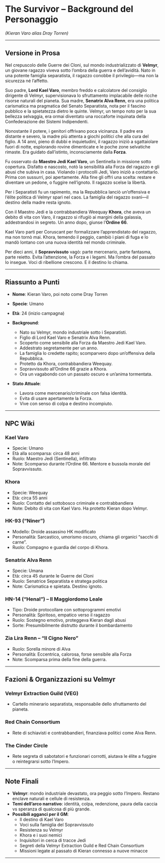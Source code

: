 # The Survivor – Background del Personaggio  
*(Kieran Varo alias Dray Torren)*

---

## Versione in Prosa  
Nel crepuscolo delle Guerre dei Cloni, sul mondo industrializzato di **Velmyr**, un giovane ragazzo viveva sotto l’ombra della guerra e dell’avidità. Nato in una potente famiglia separatista, il ragazzo conobbe il privilegio—ma non la sicurezza né l’affetto.  

Suo padre, **Lord Kael Varo**, membro freddo e calcolatore del consiglio dirigente di Velmyr, supervisionava lo sfruttamento implacabile delle ricche risorse naturali del pianeta. Sua madre, **Senatrix Alva Renn**, era una politica carismatica ma pragmatica del Senato Separatista, nota per il fascino pubblico e la spietatezza dietro le quinte. Velmyr, un tempo noto per la sua bellezza selvaggia, era ormai diventato una roccaforte inquinata della Confederazione dei Sistemi Indipendenti.  

Nonostante il potere, i genitori offrivano poca vicinanza. Il padre era distante e severo, la madre più attenta a giochi politici che alla cura del figlio. A 14 anni, pieno di dubbi e inquietudini, il ragazzo iniziò a sgattaiolare fuori di notte, esplorando rovine dimenticate e le poche zone selvatiche rimaste. Era guidato dall’istinto, inconsciamente dalla **Forza**.  

Fu osservato da **Maestro Jedi Kael Varo**, un Sentinella in missione sotto copertura. Disfatto e nascosto, notò la sensibilità alla Forza del ragazzo e gli abusi che subiva in casa. Violando i protocolli Jedi, Varo iniziò a contattarlo. Prima con sussurri, poi apertamente. Alla fine gli offrì una scelta: restare e diventare un pedone, o fuggire nell’ignoto. Il ragazzo scelse la libertà.  

Per i Separatisti fu un rapimento, ma la Repubblica lanciò un’offensiva e l’élite politica di Velmyr sparì nel caos. La famiglia del ragazzo svanì—il destino della madre resta ignoto.  

Con il Maestro Jedi e la contrabbandiera Weequay **Khora**, che aveva un debito di vita con Varo, il ragazzo si rifugiò ai margini della galassia, addestrandosi in segreto. Un anno dopo, giunse l’**Ordine 66**.  

Kael Varo partì per Coruscant per formalizzare l’apprendistato del ragazzo, ma non tornò mai. Khora, temendo il peggio, cambiò i piani di fuga e lo mandò lontano con una nuova identità nel mondo criminale.  

Per dieci anni, il **Sopravvissuto** vagò: parte mercenario, parte fantasma, parte reietto. Evita l’attenzione, la Forza e i legami. Ma l’ombra del passato lo insegue. Voci di ribellione crescono. E il destino lo chiama.  

---

## Riassunto a Punti  
- **Nome**: Kieran Varo, poi noto come Dray Torren  
- **Specie**: Umano  
- **Età**: 24 (inizio campagna)  
- **Background**:  
  - Nato su Velmyr, mondo industriale sotto i Separatisti.  
  - Figlio di Lord Kael Varo e Senatrix Alva Renn.  
  - Scoperto come sensibile alla Forza da Maestro Jedi Kael Varo.  
  - Addestrato segretamente per un anno.  
  - La famiglia lo credette rapito; scomparvero dopo un’offensiva della Repubblica.  
  - Protetto da Khora, contrabbandiera Weequay.  
  - Sopravvissuto all’Ordine 66 grazie a Khora.  
  - Ora un vagabondo con un passato oscuro e un’anima tormentata.  

- **Stato Attuale**:  
  - Lavora come mercenario/criminale con falsa identità.  
  - Evita di usare apertamente la Forza.  
  - Vive con senso di colpa e destino incompiuto.  

---

## NPC Wiki  

### Kael Varo  
- Specie: Umano  
- Età alla scomparsa: circa 48 anni  
- Ruolo: Maestro Jedi (Sentinella), infiltrato  
- Note: Scomparso durante l’Ordine 66. Mentore e bussola morale del Sopravvissuto.  

### Khora  
- Specie: Weequay  
- Età: circa 55 anni  
- Ruolo: Contatto del sottobosco criminale e contrabbandiera  
- Note: Debito di vita con Kael Varo. Ha protetto Kieran dopo Velmyr.  

### HK-93 (“Niner”)  
- Modello: Droide assassino HK modificato  
- Personalità: Sarcastico, umorismo oscuro, chiama gli organici “sacchi di carne”.  
- Ruolo: Compagno e guardia del corpo di Khora.  

### Senatrix Alva Renn  
- Specie: Umana  
- Età: circa 45 durante le Guerre dei Cloni  
- Ruolo: Senatrice Separatista e stratega politica  
- Note: Carismatica e spietata. Destino ignoto.  

### HN-14 (“Henal”) – Il Maggiordomo Leale  
- Tipo: Droide protocollare con sottoprogrammi emotivi  
- Personalità: Spiritoso, empatico verso il ragazzo  
- Ruolo: Sostegno emotivo, proteggeva Kieran dagli abusi  
- Sorte: Presumibilmente distrutto durante il bombardamento  

### Zia Lira Renn – “Il Cigno Nero”  
- Ruolo: Sorella minore di Alva  
- Personalità: Eccentrica, calorosa, forse sensibile alla Forza  
- Note: Scomparsa prima della fine della guerra.  

---

## Fazioni & Organizzazioni su Velmyr  

### Velmyr Extraction Guild (VEG)  
- Cartello minerario separatista, responsabile dello sfruttamento del pianeta.  

### Red Chain Consortium  
- Rete di schiavisti e contrabbandieri, finanziava politici come Alva Renn.  

### The Cinder Circle  
- Rete segreta di sabotatori e funzionari corrotti, aiutava le élite a fuggire o reintegrarsi sotto l’Impero.  

---

## Note Finali  
- **Velmyr**: mondo industriale devastato, ora peggio sotto l’Impero. Restano enclave naturali e cellule di resistenza.  
- **Temi dell’arco narrativo**: identità, colpa, redenzione, paura della caccia vs speranza di qualcosa di più grande.  
- **Possibili agganci per il GM**:  
  - Il destino di Kael Varo  
  - Voci sulla famiglia del Sopravvissuto  
  - Resistenza su Velmyr  
  - Khora e i suoi nemici  
  - Inquisitori in cerca di tracce Jedi  
  - Segreti della Velmyr Extraction Guild e Red Chain Consortium  
  - Missioni legate al passato di Kieran connesso a nuove minacce  

---
